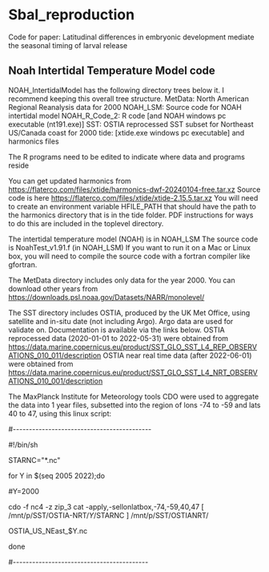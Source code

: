 # Sbal_reproduction
Code for paper: Latitudinal differences in embryonic development mediate the seasonal timing of larval release



## Noah Intertidal Temperature Model code

NOAH_IntertidalModel has the following directory trees below it. I recommend keeping this overall tree structure.
MetData: North American Regional Reanalysis data for 2000
NOAH_LSM: Source code for NOAH intertidal model
NOAH_R_Code_2: R code [and NOAH windows pc executable (nt191.exe)]
SST: OSTIA reprocessed SST subset for Northeast US/Canada coast for 2000
tide: [xtide.exe windows pc executable] and harmonics files

The R programs need to be edited to indicate where data and programs reside

You can get updated harmonics from https://flaterco.com/files/xtide/harmonics-dwf-20240104-free.tar.xz
Source code is here https://flaterco.com/files/xtide/xtide-2.15.5.tar.xz
You will need to create an environment variable HFILE_PATH that should have the path to the harmonics directory that is in the tide folder. PDF instructions for ways to do this are included in the toplevel directory.

The intertidal temperature model (NOAH) is in NOAH_LSM
The source code is NoahTest_v1.91.f (in NOAH_LSM)
If you want to run it on a Mac or Linux box, you will need to compile the source code with a fortran compiler like gfortran.

The MetData directory includes only data for the year 2000. You can download other years
from https://downloads.psl.noaa.gov/Datasets/NARR/monolevel/

The SST directory includes OSTIA, produced by the UK Met Office, using satellite and in-situ date (not including Argo). Argo data are used for validate on. Documentation is available via the links below.
OSTIA reprocessed data (2020-01-01 to 2022-05-31) were obtained from https://data.marine.copernicus.eu/product/SST_GLO_SST_L4_REP_OBSERVATIONS_010_011/description
OSTIA near real time data (after 2022-06-01) were obtained from https://data.marine.copernicus.eu/product/SST_GLO_SST_L4_NRT_OBSERVATIONS_010_001/description


The MaxPlanck Institute for Meteorology tools CDO were used to aggregate the data into 1 year files, subsetted into the region of lons -74 to -59 and lats 40 to 47, using this linux script:



#-------------------------------------------

#!/bin/sh

STARNC="*.nc"

for Y in $(seq 2005 2022);do

#Y=2000

cdo -f nc4 -z zip_3 cat -apply,-sellonlatbox,-74,-59,40,47 [ /mnt/p/SST/OSTIA-NRT/$Y/$STARNC ] /mnt/p/SST/OSTIANRT/

OSTIA_US_NEast_$Y.nc

done

#------------------------------------------


